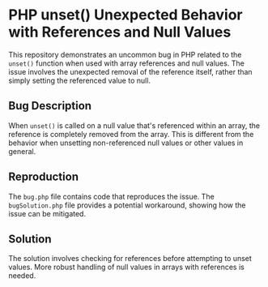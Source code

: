 # PHP unset() Unexpected Behavior with References and Null Values

This repository demonstrates an uncommon bug in PHP related to the `unset()` function when used with array references and null values.  The issue involves the unexpected removal of the reference itself, rather than simply setting the referenced value to null.

## Bug Description

When `unset()` is called on a null value that's referenced within an array, the reference is completely removed from the array. This is different from the behavior when unsetting non-referenced null values or other values in general.

## Reproduction

The `bug.php` file contains code that reproduces the issue.  The `bugSolution.php` file provides a potential workaround, showing how the issue can be mitigated.

## Solution

The solution involves checking for references before attempting to unset values. More robust handling of null values in arrays with references is needed.
